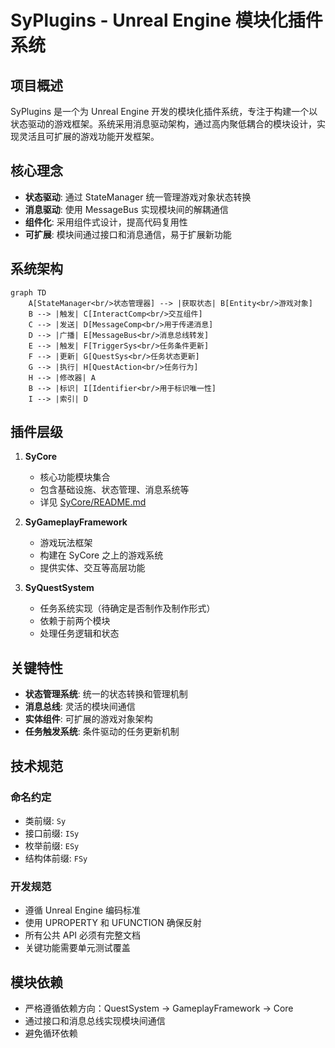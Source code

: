 # SyPlugins - Unreal Engine 模块化插件系统

## 项目概述
SyPlugins 是一个为 Unreal Engine 开发的模块化插件系统，专注于构建一个以状态驱动的游戏框架。系统采用消息驱动架构，通过高内聚低耦合的模块设计，实现灵活且可扩展的游戏功能开发框架。

## 核心理念
- **状态驱动**: 通过 StateManager 统一管理游戏对象状态转换
- **消息驱动**: 使用 MessageBus 实现模块间的解耦通信
- **组件化**: 采用组件式设计，提高代码复用性
- **可扩展**: 模块间通过接口和消息通信，易于扩展新功能

## 系统架构
```mermaid
graph TD
    A[StateManager<br/>状态管理器] --> |获取状态| B[Entity<br/>游戏对象]
    B --> |触发| C[InteractComp<br/>交互组件]
    C --> |发送| D[MessageComp<br/>用于传递消息]
    D --> |广播| E[MessageBus<br/>消息总线转发]
    E --> |触发| F[TriggerSys<br/>任务条件更新]
    F --> |更新| G[QuestSys<br/>任务状态更新]
    G --> |执行| H[QuestAction<br/>任务行为]
    H --> |修改器| A
    B --> |标识| I[Identifier<br/>用于标识唯一性]
    I --> |索引| D
```

## 插件层级
1. **SyCore**
   - 核心功能模块集合
   - 包含基础设施、状态管理、消息系统等
   - 详见 [SyCore/README.md](SyCore/README.md)

2. **SyGameplayFramework**
   - 游戏玩法框架
   - 构建在 SyCore 之上的游戏系统
   - 提供实体、交互等高层功能

3. **SyQuestSystem**
   - 任务系统实现（待确定是否制作及制作形式）
   - 依赖于前两个模块
   - 处理任务逻辑和状态

## 关键特性
- **状态管理系统**: 统一的状态转换和管理机制
- **消息总线**: 灵活的模块间通信
- **实体组件**: 可扩展的游戏对象架构
- **任务触发系统**: 条件驱动的任务更新机制

## 技术规范

### 命名约定
- 类前缀: `Sy`
- 接口前缀: `ISy`
- 枚举前缀: `ESy`
- 结构体前缀: `FSy`

### 开发规范
- 遵循 Unreal Engine 编码标准
- 使用 UPROPERTY 和 UFUNCTION 确保反射
- 所有公共 API 必须有完整文档
- 关键功能需要单元测试覆盖

## 模块依赖
- 严格遵循依赖方向：QuestSystem → GameplayFramework → Core
- 通过接口和消息总线实现模块间通信
- 避免循环依赖
